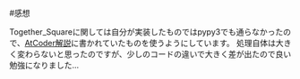 #感想

Together_Squareに関しては自分が実装したものではpypy3でも通らなかったので、[AtCoder解説](https://qiita.com/u2dayo/items/e5f0a0f02c530f12b03b)に書かれていたものを使うようにしています。
処理自体は大きく変わらないと思ったのですが、少しのコードの違いで大きく差が出たので良い勉強になりました...
